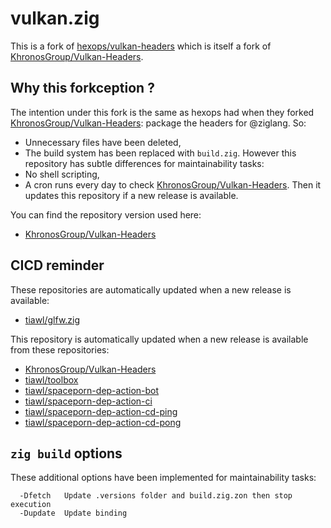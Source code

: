 # vulkan.zig

This is a fork of [hexops/vulkan-headers](https://github.com/hexops/vulkan-headers) which is itself a fork of [KhronosGroup/Vulkan-Headers](https://github.com/KhronosGroup/Vulkan-Headers).

## Why this forkception ?

The intention under this fork is the same as hexops had when they forked [KhronosGroup/Vulkan-Headers](https://github.com/KhronosGroup/Vulkan-Headers): package the headers for @ziglang. So:
* Unnecessary files have been deleted,
* The build system has been replaced with `build.zig`.
However this repository has subtle differences for maintainability tasks:
* No shell scripting,
* A cron runs every day to check [KhronosGroup/Vulkan-Headers](https://github.com/KhronosGroup/Vulkan-Headers). Then it updates this repository if a new release is available.

You can find the repository version used here:
* [KhronosGroup/Vulkan-Headers](https://github.com/tiawl/vulkan.zig/blob/trunk/.versions/vulkan)

## CICD reminder

These repositories are automatically updated when a new release is available:
* [tiawl/glfw.zig](https://github.com/tiawl/glfw.zig)

This repository is automatically updated when a new release is available from these repositories:
* [KhronosGroup/Vulkan-Headers](https://github.com/KhronosGroup/Vulkan-Headers)
* [tiawl/toolbox](https://github.com/tiawl/toolbox)
* [tiawl/spaceporn-dep-action-bot](https://github.com/tiawl/spaceporn-dep-action-bot)
* [tiawl/spaceporn-dep-action-ci](https://github.com/tiawl/spaceporn-dep-action-ci)
* [tiawl/spaceporn-dep-action-cd-ping](https://github.com/tiawl/spaceporn-dep-action-cd-ping)
* [tiawl/spaceporn-dep-action-cd-pong](https://github.com/tiawl/spaceporn-dep-action-cd-pong)

## `zig build` options

These additional options have been implemented for maintainability tasks:
```
  -Dfetch   Update .versions folder and build.zig.zon then stop execution
  -Dupdate  Update binding
```
